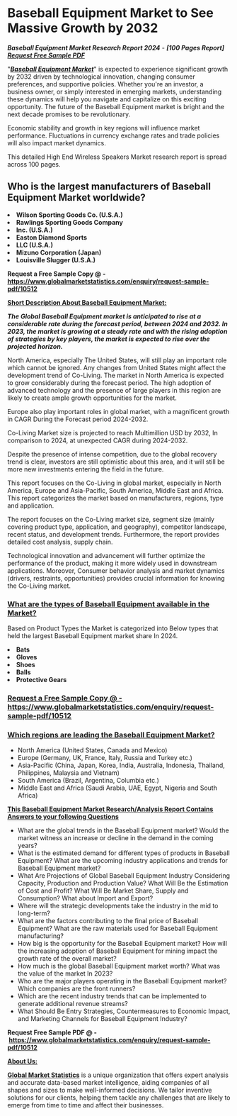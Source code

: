 <h1>Baseball Equipment Market to See Massive Growth by 2032</h1><p><em><strong>Baseball Equipment Market Research Report 2024</strong></em>&nbsp;-&nbsp;<em><strong>[100 Pages Report] </strong></em><em><strong><a href="https://www.globalmarketstatistics.com/enquiry/request-sample-pdf/10512">Request Free Sample PDF</a></strong></em></p><p>"<a style="font-style: italic; font-weight: bold;" href="https://www.globalmarketstatistics.com/market-reports/baseball-equipment-market-10512">Baseball Equipment Market</a>" is expected to experience significant growth by 2032 driven by technological innovation, changing consumer preferences, and supportive policies. Whether you're an investor, a business owner, or simply interested in emerging markets, understanding these dynamics will help you navigate and capitalize on this exciting opportunity. The future of the&nbsp;Baseball Equipment market is bright and the next decade promises to be revolutionary.</p><p>Economic stability and growth in key regions will influence market performance. Fluctuations in currency exchange rates and trade policies will also impact market dynamics.</p><p>This detailed&nbsp;High End Wireless Speakers Market research report is spread across 100 pages.</p><h2><strong>Who is the largest manufacturers of Baseball Equipment Market worldwide?</strong></h2><p><strong><li>Wilson Sporting Goods Co. (U.S.A.)<li>Rawlings Sporting Goods Company<li>Inc. (U.S.A.)<li>Easton Diamond Sports<li>LLC (U.S.A.)<li>Mizuno Corporation (Japan)<li>Louisville Slugger (U.S.A.)</strong></p><p><strong>Request a Free Sample Copy @ - <a href="https://www.globalmarketstatistics.com/enquiry/request-sample-pdf/10512">https://www.globalmarketstatistics.com/enquiry/request-sample-pdf/10512</a></strong></p><p><strong><u>Short Description About Baseball Equipment Market:</u></strong></p><p><strong><em>The Global Baseball Equipment market is anticipated to rise at a considerable rate during the forecast period, between 2024 and 2032. In 2023, the market is growing at a steady rate and with the rising adoption of strategies by key players, the market is expected to rise over the projected horizon.</em></strong></p><p>North America, especially The United States, will still play an important role which cannot be ignored. Any changes from United States might affect the development trend of Co-Living. The market in North America is expected to grow considerably during the forecast period. The high adoption of advanced technology and the presence of large players in this region are likely to create ample growth opportunities for the market.</p><p>Europe also play important roles in global market, with a magnificent growth in CAGR During the Forecast period 2024-2032.</p><p>Co-Living Market size is projected to reach Multimillion USD by 2032, In comparison to 2024, at unexpected CAGR during 2024-2032.</p><p>Despite the presence of intense competition, due to the global recovery trend is clear, investors are still optimistic about this area, and it will still be more new investments entering the field in the future.</p><p>This report focuses on the Co-Living in global market, especially in North America, Europe and Asia-Pacific, South America, Middle East and Africa. This report categorizes the market based on manufacturers, regions, type and application.</p><p>The report focuses on the Co-Living market size, segment size (mainly covering product type, application, and geography), competitor landscape, recent status, and development trends. Furthermore, the report provides detailed cost analysis, supply chain.</p><p>Technological innovation and advancement will further optimize the performance of the product, making it more widely used in downstream applications. Moreover, Consumer behavior analysis and market dynamics (drivers, restraints, opportunities) provides crucial information for knowing the Co-Living market.</p><h3 class="rank-math-question "><span style="text-decoration: underline;">What are the types of Baseball Equipment available in the Market?</span></h3><p>Based on Product Types the Market is categorized into Below types that held the largest Baseball Equipment market share In 2024.</p><p><strong><li>Bats<li>Gloves<li>Shoes<li>Balls<li>Protective Gears</strong></p><h3 class="rank-math-question "><span style="text-decoration: underline;">Request a Free Sample Copy @ - <a href="https://www.globalmarketstatistics.com/enquiry/request-sample-pdf/10512">https://www.globalmarketstatistics.com/enquiry/request-sample-pdf/10512</a></span></h3><h3 class="rank-math-question "><span style="text-decoration: underline;">Which regions are leading the Baseball Equipment Market?</span></h3><ul><li>North America (United States, Canada and Mexico)</li><li>Europe (Germany, UK, France, Italy, Russia and Turkey etc.)</li><li>Asia-Pacific (China, Japan, Korea, India, Australia, Indonesia, Thailand, Philippines, Malaysia and Vietnam)</li><li>South America (Brazil, Argentina, Columbia etc.)</li><li>Middle East and Africa (Saudi Arabia, UAE, Egypt, Nigeria and South Africa)</li></ul><p><strong><u>This Baseball Equipment Market Research/Analysis Report Contains Answers to your following Questions</u></strong></p><ul><li>What are the global trends in the Baseball Equipment market? Would the market witness an increase or decline in the demand in the coming years?</li><li>What is the estimated demand for different types of products in Baseball Equipment? What are the upcoming industry applications and trends for Baseball Equipment market?</li><li>What Are Projections of Global Baseball Equipment Industry Considering Capacity, Production and Production Value? What Will Be the Estimation of Cost and Profit? What Will Be Market Share, Supply and Consumption? What about Import and Export?</li><li>Where will the strategic developments take the industry in the mid to long-term?</li><li>What are the factors contributing to the final price of Baseball Equipment? What are the raw materials used for Baseball Equipment manufacturing?</li><li>How big is the opportunity for the Baseball Equipment market? How will the increasing adoption of Baseball Equipment for mining impact the growth rate of the overall market?</li><li>How much is the global Baseball Equipment market worth? What was the value of the market In 2023?</li><li>Who are the major players operating in the Baseball Equipment market? Which companies are the front runners?</li><li>Which are the recent industry trends that can be implemented to generate additional revenue streams?</li><li>What Should Be Entry Strategies, Countermeasures to Economic Impact, and Marketing Channels for Baseball Equipment Industry?</li></ul><p><strong>Request Free Sample PDF @ -&nbsp;<a href="https://www.globalmarketstatistics.com/enquiry/request-sample-pdf/10512">https://www.globalmarketstatistics.com/enquiry/request-sample-pdf/10512</a></strong></p><p><strong><u>About Us:</u></strong></p><p><strong><a href="https://www.globalmarketstatistics.com/">Global Market Statistics</a></strong> is a unique organization that offers expert analysis and accurate data-based market intelligence, aiding companies of all shapes and sizes to make well-informed decisions. We tailor inventive solutions for our clients, helping them tackle any challenges that are likely to emerge from time to time and affect their businesses.</p>
